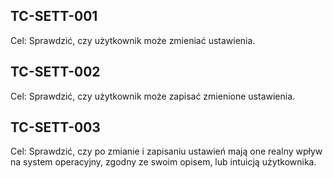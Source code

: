 ## TC-SETT-001

Cel: Sprawdzić, czy użytkownik może zmieniać ustawienia.

## TC-SETT-002

Cel: Sprawdzić, czy użytkownik może zapisać zmienione ustawienia.

## TC-SETT-003

Cel: Sprawdzić, czy po zmianie i zapisaniu ustawień mają one realny wpływ na system operacyjny, zgodny ze swoim opisem, lub intuicją użytkownika.
